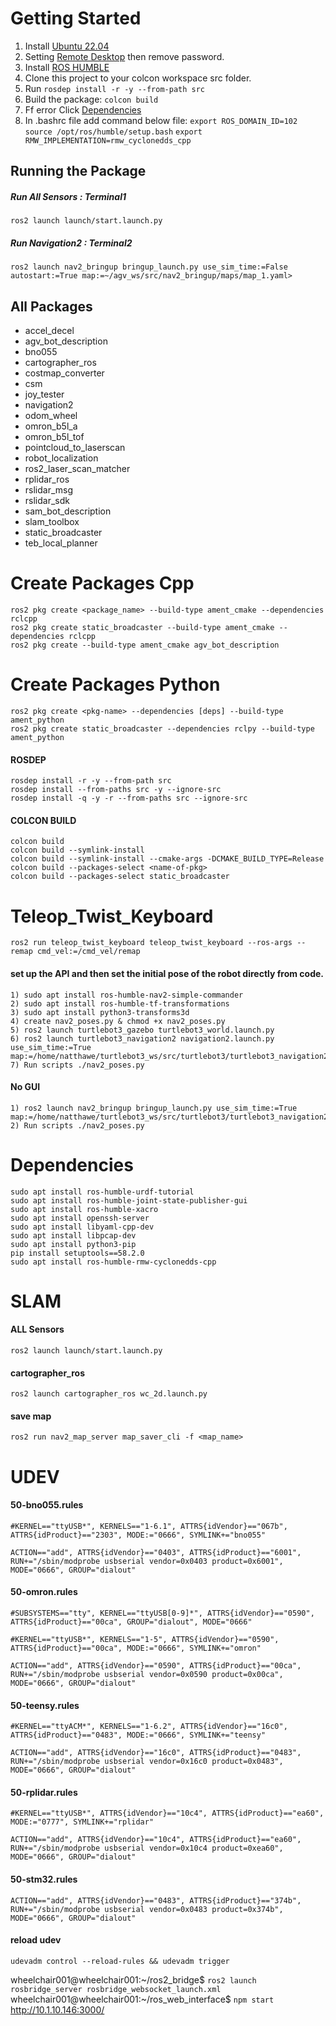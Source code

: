 # Getting Started
1) Install [Ubuntu 22.04](https://ubuntu.com/download/desktop)
2) Setting [Remote Desktop](https://linuxhint.com/enable-remote-desktop-ubuntu-access-windows/) then remove password.
3) Install [ROS HUMBLE](https://docs.ros.org/en/humble/Installation/Ubuntu-Install-Debians.html)
4) Clone this project to your colcon workspace src folder.
5) Run `rosdep install -r -y --from-path src`
6) Build the package: `colcon build`
7) Ff error Click [Dependencies](#Dependencies)
8) In .bashrc file add command below file: 
    `export ROS_DOMAIN_ID=102` 
    `source /opt/ros/humble/setup.bash`
    `export RMW_IMPLEMENTATION=rmw_cyclonedds_cpp`

## Running the Package

##### Run All Sensors : Terminal1
    ros2 launch launch/start.launch.py

##### Run Navigation2 : Terminal2
    
    ros2 launch nav2_bringup bringup_launch.py use_sim_time:=False autostart:=True map:=~/agv_ws/src/nav2_bringup/maps/map_1.yaml>   

## All Packages
- accel_decel
- agv_bot_description
- bno055
- cartographer_ros
- costmap_converter
- csm
- joy_tester
- navigation2
- odom_wheel
- omron_b5l_a
- omron_b5l_tof
- pointcloud_to_laserscan
- robot_localization
- ros2_laser_scan_matcher
- rplidar_ros
- rslidar_msg
- rslidar_sdk
- sam_bot_description
- slam_toolbox
- static_broadcaster
- teb_local_planner

# Create Packages Cpp
    ros2 pkg create <package_name> --build-type ament_cmake --dependencies rclcpp
    ros2 pkg create static_broadcaster --build-type ament_cmake --dependencies rclcpp
    ros2 pkg create --build-type ament_cmake agv_bot_description

# Create Packages Python
    ros2 pkg create <pkg-name> --dependencies [deps] --build-type ament_python
    ros2 pkg create static_broadcaster --dependencies rclpy --build-type ament_python
    
#### ROSDEP
    rosdep install -r -y --from-path src
    rosdep install --from-paths src -y --ignore-src
    rosdep install -q -y -r --from-paths src --ignore-src

#### COLCON BUILD
    colcon build
    colcon build --symlink-install
    colcon build --symlink-install --cmake-args -DCMAKE_BUILD_TYPE=Release
    colcon build --packages-select <name-of-pkg>
    colcon build --packages-select static_broadcaster
    
# Teleop_Twist_Keyboard
    ros2 run teleop_twist_keyboard teleop_twist_keyboard --ros-args --remap cmd_vel:=/cmd_vel/remap


#### set up the API and then set the initial pose of the robot directly from code.
    1) sudo apt install ros-humble-nav2-simple-commander
    2) sudo apt install ros-humble-tf-transformations
    3) sudo apt install python3-transforms3d
    4) create nav2_poses.py & chmod +x nav2_poses.py
    5) ros2 launch turtlebot3_gazebo turtlebot3_world.launch.py
    6) ros2 launch turtlebot3_navigation2 navigation2.launch.py use_sim_time:=True map:=/home/natthawe/turtlebot3_ws/src/turtlebot3/turtlebot3_navigation2/map/map.yaml
    7) Run scripts ./nav2_poses.py

#### No GUI
    1) ros2 launch nav2_bringup bringup_launch.py use_sim_time:=True map:=/home/natthawe/turtlebot3_ws/src/turtlebot3/turtlebot3_navigation2/map/map.yaml
    2) Run scripts ./nav2_poses.py

# Dependencies
    sudo apt install ros-humble-urdf-tutorial
    sudo apt install ros-humble-joint-state-publisher-gui
    sudo apt install ros-humble-xacro
    sudo apt install openssh-server
    sudo apt install libyaml-cpp-dev
    sudo apt install libpcap-dev
    sudo apt install python3-pip
    pip install setuptools==58.2.0
    sudo apt install ros-humble-rmw-cyclonedds-cpp
    

# SLAM
#### ALL Sensors
    ros2 launch launch/start.launch.py

#### cartographer_ros
    ros2 launch cartographer_ros wc_2d.launch.py

#### save map
    ros2 run nav2_map_server map_saver_cli -f <map_name>

# UDEV   
#### 50-bno055.rules
    #KERNEL=="ttyUSB*", KERNELS=="1-6.1", ATTRS{idVendor}=="067b", ATTRS{idProduct}=="2303", MODE:="0666", SYMLINK+="bno055"

    ACTION=="add", ATTRS{idVendor}=="0403", ATTRS{idProduct}=="6001", RUN+="/sbin/modprobe usbserial vendor=0x0403 product=0x6001", MODE="0666", GROUP="dialout"

#### 50-omron.rules
    #SUBSYSTEMS=="tty", KERNEL=="ttyUSB[0-9]*", ATTRS{idVendor}=="0590", ATTRS{idProduct}=="00ca", GROUP="dialout", MODE="0666"

    #KERNEL=="ttyUSB*", KERNELS=="1-5", ATTRS{idVendor}=="0590", ATTRS{idProduct}=="00ca", MODE:="0666", SYMLINK+="omron"

    ACTION=="add", ATTRS{idVendor}=="0590", ATTRS{idProduct}=="00ca", RUN+="/sbin/modprobe usbserial vendor=0x0590 product=0x00ca", MODE="0666", GROUP="dialout"    

#### 50-teensy.rules
    #KERNEL=="ttyACM*", KERNELS=="1-6.2", ATTRS{idVendor}=="16c0", ATTRS{idProduct}=="0483", MODE:="0666", SYMLINK+="teensy"

    ACTION=="add", ATTRS{idVendor}=="16c0", ATTRS{idProduct}=="0483", RUN+="/sbin/modprobe usbserial vendor=0x16c0 product=0x0483", MODE="0666", GROUP="dialout"

#### 50-rplidar.rules
    #KERNEL=="ttyUSB*", ATTRS{idVendor}=="10c4", ATTRS{idProduct}=="ea60", MODE:="0777", SYMLINK+="rplidar"

    ACTION=="add", ATTRS{idVendor}=="10c4", ATTRS{idProduct}=="ea60", RUN+="/sbin/modprobe usbserial vendor=0x10c4 product=0xea60", MODE="0666", GROUP="dialout"    

#### 50-stm32.rules
    ACTION=="add", ATTRS{idVendor}=="0483", ATTRS{idProduct}=="374b", RUN+="/sbin/modprobe usbserial vendor=0x0483 product=0x374b", MODE="0666", GROUP="dialout"

#### reload udev
    udevadm control --reload-rules && udevadm trigger    


wheelchair001@wheelchair001:~/ros2_bridge$ `ros2 launch rosbridge_server rosbridge_websocket_launch.xml`
wheelchair001@wheelchair001:~/ros_web_interface$ `npm start`
http://10.1.10.146:3000/